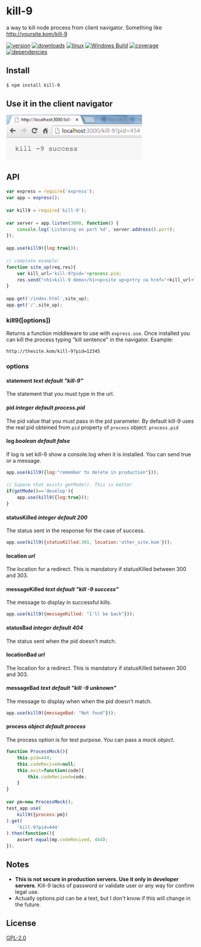 # kill-9
a way to kill node process from client navigator. Something like http://yoursite.kom/kill-9

[![version](https://img.shields.io/npm/v/kill-9.svg)](https://npmjs.org/package/kill-9)
[![downloads](https://img.shields.io/npm/dm/kill-9.svg)](https://npmjs.org/package/kill-9)
[![linux](https://img.shields.io/travis/codenautas/kill-9/master.svg)](https://travis-ci.org/codenautas/kill-9)
[![Windows Build][appveyor-image]][appveyor-url]
[![coverage](https://img.shields.io/coveralls/codenautas/kill-9/master.svg)](https://coveralls.io/r/codenautas/kill-9)
[![dependencies](https://img.shields.io/david/codenautas/kill-9.svg)](https://david-dm.org/codenautas/kill-9)

## Install

```sh
$ npm install kill-9
```

## Use it in the client navigator

![use kill-9 as a url in the navigator](docs/chromeKill-9.png)

## API

```js
var express = require('express');
var app = express();

var kill9 = require('kill-9');

var server = app.listen(3000, function() {
    console.log('Listening on port %d', server.address().port);
});

app.use(kill9({log:true}));

// complete example: 
function site_up(req,res){
    var kill_url='kill-9?pid='+process.pid;
    res.send("<h1>kill-9 demo</h1><p>site up<p>try <a href="+kill_url+">"+kill_url+"</a>");
}

app.get('/index.html',site_up);
app.get('/',site_up);
```

### kill9([options])

Returns a function middleware to use with ``express.use``. 
Once installed you can kill the process typing "kill sentence" in the navigator.
Example:

```url
http://thesite.kom/kill-9?pid=12345
```

### options

#### statement *text default "kill-9"*

The statement that you must type in the url. 

#### pid *integer default process.pid*

The pid value that you must pass in the pid parameter. 
By default kill-9 uses the real pid obteined from ``pid`` property of ``process`` object: ``process.pid``

#### log *boolean default false*

If log is set kill-9 show a console.log when it is installed. You can send true or a message.

```js
app.use(kill9({log:"remember to delete in production"}));

// Supose that exists getMode(). This is better
if(getMode()=='develop'){
    app.use(kill9({log:true}));
}
```

#### statusKilled *integer default 200*

The status sent in the response for the case of success.
```js
app.use(kill9({statusKilled:301, location:'other_site.kom'}));
```

#### location *url*

The location for a redirect. This is mandatory if statusKilled between 300 and 303. 

#### messageKilled *text default "kill -9 success"*

The message to display in successful kills. 
```js
app.use(kill9({messageKilled: "I'll be back"}));
```

#### statusBad *integer default 404*

The status sent when the pid doesn't match.

#### locationBad *url*

The location for a redirect. This is mandatory if statusKilled between 300 and 303. 

#### messageBad *text default "kill -9 unknown"*

The message to display when when the pid doesn't match.
```js
app.use(kill9({messageBad: "Not foud"}));
```

#### process *object default process*

The process option is for test purpose. You can pass a *mock object*. 

```js
function ProcessMock(){
    this.pid=444;
    this.codeRecived=null;
    this.exit=function(code){
        this.codeRecived=code;
    }
}

var pm=new ProcessMock();
test_app.use(
    kill9({process:pm})
).get(
    'kill-9?pid=444'
).then(function(){
    assert.equal(mp.codeRecived, 444);
});
```

## Notes

 + **This is not secure in production servers. Use it only in developer servers**. Kill-9 lacks of password or validate user or any way for confirm legal use.
 + Actually options.pid can be a text, but I don't know if this will change in the future. 
 
## License

[GPL-2.0](LICENSE)

[appveyor-image]: https://img.shields.io/appveyor/ci/emilioplatzer/kill-9/master.svg?label=windows&style=flat
[appveyor-url]: https://ci.appveyor.com/project/emilioplatzer/kill-9

